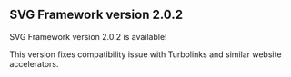 ## SVG Framework version 2.0.2

SVG Framework version 2.0.2 is available!

This version fixes compatibility issue with Turbolinks and similar website accelerators.
